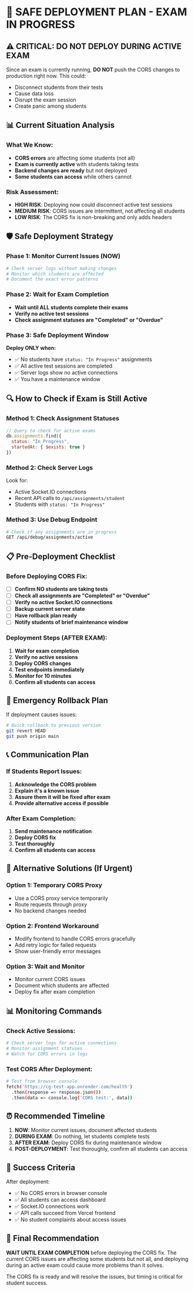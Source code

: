 # 🚨 SAFE DEPLOYMENT PLAN - EXAM IN PROGRESS

## ⚠️ CRITICAL: DO NOT DEPLOY DURING ACTIVE EXAM

Since an exam is currently running, **DO NOT** push the CORS changes to production right now. This could:
- Disconnect students from their tests
- Cause data loss
- Disrupt the exam session
- Create panic among students

## 📊 Current Situation Analysis

### What We Know:
- **CORS errors** are affecting some students (not all)
- **Exam is currently active** with students taking tests
- **Backend changes are ready** but not deployed
- **Some students can access** while others cannot

### Risk Assessment:
- **HIGH RISK**: Deploying now could disconnect active test sessions
- **MEDIUM RISK**: CORS issues are intermittent, not affecting all students
- **LOW RISK**: The CORS fix is non-breaking and only adds headers

## 🛡️ Safe Deployment Strategy

### Phase 1: Monitor Current Issues (NOW)
```bash
# Check server logs without making changes
# Monitor which students are affected
# Document the exact error patterns
```

### Phase 2: Wait for Exam Completion
- **Wait until ALL students complete their exams**
- **Verify no active test sessions**
- **Check assignment statuses are "Completed" or "Overdue"**

### Phase 3: Safe Deployment Window
**Deploy ONLY when:**
- ✅ No students have `status: "In Progress"` assignments
- ✅ All active test sessions are completed
- ✅ Server logs show no active connections
- ✅ You have a maintenance window

## 🔍 How to Check if Exam is Still Active

### Method 1: Check Assignment Statuses
```javascript
// Query to check for active exams
db.assignments.find({
  status: "In Progress",
  startedAt: { $exists: true }
})
```

### Method 2: Check Server Logs
Look for:
- Active Socket.IO connections
- Recent API calls to `/api/assignments/student`
- Students with `status: "In Progress"`

### Method 3: Use Debug Endpoint
```bash
# Check if any assignments are in progress
GET /api/debug/assignments/active
```

## 📋 Pre-Deployment Checklist

### Before Deploying CORS Fix:
- [ ] **Confirm NO students are taking tests**
- [ ] **Check all assignments are "Completed" or "Overdue"**
- [ ] **Verify no active Socket.IO connections**
- [ ] **Backup current server state**
- [ ] **Have rollback plan ready**
- [ ] **Notify students of brief maintenance window**

### Deployment Steps (AFTER EXAM):
1. **Wait for exam completion**
2. **Verify no active sessions**
3. **Deploy CORS changes**
4. **Test endpoints immediately**
5. **Monitor for 10 minutes**
6. **Confirm all students can access**

## 🚨 Emergency Rollback Plan

If deployment causes issues:
```bash
# Quick rollback to previous version
git revert HEAD
git push origin main
```

## 📞 Communication Plan

### If Students Report Issues:
1. **Acknowledge the CORS problem**
2. **Explain it's a known issue**
3. **Assure them it will be fixed after exam**
4. **Provide alternative access if possible**

### After Exam Completion:
1. **Send maintenance notification**
2. **Deploy CORS fix**
3. **Test thoroughly**
4. **Confirm all students can access**

## 🔧 Alternative Solutions (If Urgent)

### Option 1: Temporary CORS Proxy
- Use a CORS proxy service temporarily
- Route requests through proxy
- No backend changes needed

### Option 2: Frontend Workaround
- Modify frontend to handle CORS errors gracefully
- Add retry logic for failed requests
- Show user-friendly error messages

### Option 3: Wait and Monitor
- Monitor current CORS issues
- Document which students are affected
- Deploy fix after exam completion

## 📊 Monitoring Commands

### Check Active Sessions:
```bash
# Check server logs for active connections
# Monitor assignment statuses
# Watch for CORS errors in logs
```

### Test CORS After Deployment:
```bash
# Test from browser console
fetch('https://cg-test-app.onrender.com/health')
  .then(response => response.json())
  .then(data => console.log('CORS test:', data))
```

## ⏰ Recommended Timeline

1. **NOW**: Monitor current issues, document affected students
2. **DURING EXAM**: Do nothing, let students complete tests
3. **AFTER EXAM**: Deploy CORS fix during maintenance window
4. **POST-DEPLOYMENT**: Test thoroughly, confirm all students can access

## 🎯 Success Criteria

After deployment:
- ✅ No CORS errors in browser console
- ✅ All students can access dashboard
- ✅ Socket.IO connections work
- ✅ API calls succeed from Vercel frontend
- ✅ No student complaints about access issues

## 📝 Final Recommendation

**WAIT UNTIL EXAM COMPLETION** before deploying the CORS fix. The current CORS issues are affecting some students but not all, and deploying during an active exam could cause more problems than it solves.

The CORS fix is ready and will resolve the issues, but timing is critical for student success.

